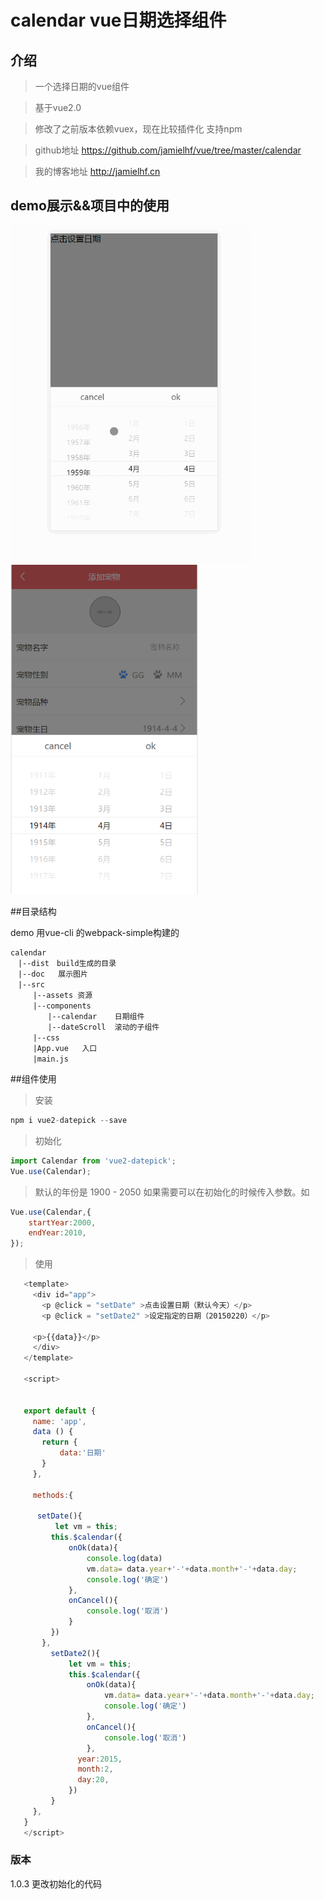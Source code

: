 # calendar vue日期选择组件

## 介绍
>一个选择日期的vue组件

>基于vue2.0

>修改了之前版本依赖vuex，现在比较插件化  支持npm

>github地址 https://github.com/jamielhf/vue/tree/master/calendar

>我的博客地址 http://jamielhf.cn

## demo展示&&项目中的使用

<img width = "384" src="doc/2.gif"/>
<img width = "300" src="doc/12.png"/>

##目录结构

demo 用vue-cli 的webpack-simple构建的
```
calendar
　|--dist　build生成的目录
　|--doc   展示图片
　|--src
　　　|--assets 资源
　　　|--components
　　　　　|--calendar    日期组件
　　　　　|--dateScroll  滚动的子组件
　　　|--css
　　　|App.vue   入口
　　　|main.js   
```

##组件使用
>安装
```javascript
npm i vue2-datepick --save
```

>初始化
```javascript
import Calendar from 'vue2-datepick';
Vue.use(Calendar);
```

>默认的年份是 1900 - 2050 如果需要可以在初始化的时候传入参数。如
```javascript
Vue.use(Calendar,{
    startYear:2000,
    endYear:2010,
});
```
>使用

 
``` javascript
   <template>
     <div id="app">
       <p @click = "setDate" >点击设置日期（默认今天）</p>
       <p @click = "setDate2" >设定指定的日期（20150220）</p>
   
     <p>{{data}}</p>
     </div>
   </template>
   
   <script>
   
   
   export default {
     name: 'app',
     data () {
       return {
           data:'日期'
       }
     },
   
     methods:{
   
      setDate(){
          let vm = this;
         this.$calendar({
             onOk(data){
                 console.log(data)
                 vm.data= data.year+'-'+data.month+'-'+data.day;
                 console.log('确定')
             },
             onCancel(){
                 console.log('取消')
             }
         })
       },
         setDate2(){
             let vm = this;
             this.$calendar({
                 onOk(data){
                     vm.data= data.year+'-'+data.month+'-'+data.day;
                     console.log('确定')
                 },
                 onCancel(){
                     console.log('取消')
                 },
               year:2015,
               month:2,
               day:20,
             })
         }
     },
   }
   </script>

```

### 版本
1.0.3 更改初始化的代码

